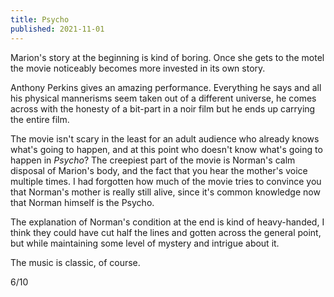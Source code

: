 ```yaml
---
title: Psycho
published: 2021-11-01
---
```


Marion's story at the beginning is kind of boring. Once she gets to the motel the movie noticeably becomes more invested in its own story.

Anthony Perkins gives an amazing performance. Everything he says and all his physical mannerisms seem taken out of a different universe, he comes across with the honesty of a bit-part in a noir film but he ends up carrying the entire film.

The movie isn't scary in the least for an adult audience who already knows what's going to happen, and at this point who doesn't know what's going to happen in _Psycho_? The creepiest part of the movie is Norman's calm disposal of Marion's body, and the fact that you hear the mother's voice multiple times. I had forgotten how much of the movie tries to convince you that Norman's mother is really still alive, since it's common knowledge now that Norman himself is the Psycho.

The explanation of Norman's condition at the end is kind of heavy-handed, I think they could have cut half the lines and gotten across the general point, but while maintaining some level of mystery and intrigue about it.

The music is classic, of course.

6/10
